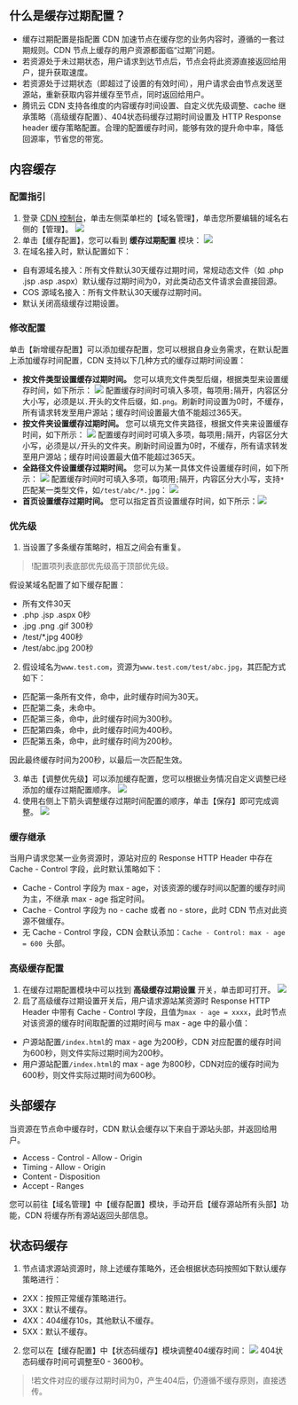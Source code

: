 ## 什么是缓存过期配置？
- 缓存过期配置是指配置 CDN 加速节点在缓存您的业务内容时，遵循的一套过期规则。CDN 节点上缓存的用户资源都面临“过期”问题。
 - 若资源处于未过期状态，用户请求到达节点后，节点会将此资源直接返回给用户，提升获取速度。
 - 若资源处于过期状态（即超过了设置的有效时间），用户请求会由节点发送至源站，重新获取内容并缓存至节点，同时返回给用户。
- 腾讯云 CDN 支持各维度的内容缓存时间设置、自定义优先级调整、cache 继承策略（高级缓存配置）、404状态码缓存过期时间设置及 HTTP Response header 缓存策略配置。合理的配置缓存时间，能够有效的提升命中率，降低回源率，节省您的带宽。

## 内容缓存
### 配置指引
1. 登录 [CDN 控制台](https://console.cloud.tencent.com/cdn)，单击左侧菜单栏的【域名管理】，单击您所要编辑的域名右侧的【管理】。
![](https://mc.qcloudimg.com/static/img/1f2cb594cd614b62b589cb20a20ed362/basic-config-1.png)
2. 单击【缓存配置】，您可以看到 **缓存过期配置** 模块：
![](https://mc.qcloudimg.com/static/img/eac99e580901b3fd9680c18c9807e4d9/cache-config-1.png)
3. 在域名接入时，默认配置如下：
 - 自有源域名接入：所有文件默认30天缓存过期时间，常规动态文件（如 .php .jsp .asp .aspx）默认缓存过期时间为0，对此类动态文件请求会直接回源。
 - COS 源域名接入：所有文件默认30天缓存过期时间。
 - 默认关闭高级缓存过期设置。

### 修改配置
单击【新增缓存配置】可以添加缓存配置，您可以根据自身业务需求，在默认配置上添加缓存时间配置，CDN 支持以下几种方式的缓存过期时间设置：
 - **按文件类型设置缓存过期时间。**
您可以填充文件类型后缀，根据类型来设置缓存时间，如下所示：
![](https://mc.qcloudimg.com/static/img/3568205cb7d25892023298425694b965/cache-config-2.png)
配置缓存时间时可填入多项，每项用`;`隔开，内容区分大小写，必须是以`.`开头的文件后缀，如`.png`。刷新时间设置为0时，不缓存，所有请求转发至用户源站；缓存时间设置最大值不能超过365天。
 - **按文件夹设置缓存过期时间。**
您可以填充文件夹路径，根据文件夹来设置缓存时间，如下所示：
![](https://mc.qcloudimg.com/static/img/e4c4fa6ba8d95c5d390cc54ad191cc10/cache-config-3.png)
配置缓存时间时可填入多项，每项用`;`隔开，内容区分大小写，必须是以`/`开头的文件夹。刷新时间设置为0时，不缓存，所有请求转发至用户源站；缓存时间设置最大值不能超过365天。
 - **全路径文件设置缓存过期时间。**
您可以为某一具体文件设置缓存时间，如下所示：
![](https://mc.qcloudimg.com/static/img/e8743ead4c1b90f399090fb037a7acc5/cache-config-4.png)
配置缓存时间时可填入多项，每项用`;`隔开，内容区分大小写，支持`*`匹配某一类型文件，如`/test/abc/*.jpg`：
![](https://mc.qcloudimg.com/static/img/92919f03ed7c846a874b7f28c5495aee/cache-config-5.png)
- **首页设置缓存过期时间。**
您可以指定首页设置缓存时间，如下所示：![](https://mc.qcloudimg.com/static/img/d90e94fe31d4265fe8123c9e9ba99c51/cache-config-7.png)

### 优先级
1. 当设置了多条缓存策略时，相互之间会有重复。
>!配置项列表底部优先级高于顶部优先级。

 假设某域名配置了如下缓存配置：
 - 所有文件30天
 - .php .jsp .aspx 0秒
 - .jpg .png .gif 300秒
 - /test/*.jpg 400秒
 - /test/abc.jpg 200秒
 
2. 假设域名为`www.test.com`，资源为`www.test.com/test/abc.jpg`，其匹配方式如下：
 -  匹配第一条所有文件，命中，此时缓存时间为30天。
 - 匹配第二条，未命中。
 - 匹配第三条，命中，此时缓存时间为300秒。
 - 匹配第四条，命中，此时缓存时间为400秒。
 - 匹配第五条，命中，此时缓存时间为200秒。

因此最终缓存时间为200秒，以最后一次匹配生效。

3. 单击【调整优先级】可以添加缓存配置，您可以根据业务情况自定义调整已经添加的缓存过期配置顺序。
![](https://mc.qcloudimg.com/static/img/7e36e2c35ee168ce4a1be2bc24a09532/cache-config-8.png)
4. 使用右侧上下箭头调整缓存过期时间配置的顺序，单击【保存】即可完成调整。
![](https://mc.qcloudimg.com/static/img/6b8cef4cac9bf1e53842f8ca448076aa/cache-config-9.png)

### 缓存继承
当用户请求您某一业务资源时，源站对应的 Response HTTP Header 中存在 Cache - Control 字段，此时默认策略如下：
- Cache - Control 字段为 max - age，对该资源的缓存时间以配置的缓存时间为主，不继承 max - age 指定时间。
- Cache - Control 字段为 no - cache 或者 no - store，此时 CDN 节点对此资源不做缓存。
- 无 Cache - Control 字段，CDN 会默认添加：`Cache - Control: max - age = 600 `头部。

### 高级缓存配置
1. 在缓存过期配置模块中可以找到 **高级缓存过期设置** 开关，单击即可打开。
![](https://mc.qcloudimg.com/static/img/a5a7e3a5975ec71238bf8b5eeefdc5f2/cache-config-6.png)
2. 启了高级缓存过期设置开关后，用户请求源站某资源时 Response HTTP Header 中带有 Cache - Control 字段，且值为`max - age = xxxx`，此时节点对该资源的缓存时间取配置的过期时间与 max - age 中的最小值：
  - 户源站配置`/index.html`的 max - age 为200秒，CDN 对应配置的缓存时间为600秒，则文件实际过期时间为200秒。
 - 用户源站配置`/index.html`的 max - age 为800秒，CDN对应的缓存时间为600秒，则文件实际过期时间为600秒。

## 头部缓存
当资源在节点命中缓存时，CDN 默认会缓存以下来自于源站头部，并返回给用户。
- Access - Control - Allow - Origin
- Timing - Allow - Origin
- Content - Disposition
- Accept - Ranges 

您可以前往【域名管理】中【缓存配置】模块，手动开启【缓存源站所有头部】功能，CDN 将缓存所有源站返回头部信息。


## 状态码缓存
1.  节点请求源站资源时，除上述缓存策略外，还会根据状态码按照如下默认缓存策略进行：
 - 2XX：按照正常缓存策略进行。
 - 3XX：默认不缓存。
 - 4XX：404缓存10s，其他默认不缓存。
 - 5XX：默认不缓存。
2. 您可以在【缓存配置】中【状态码缓存】模块调整404缓存时间：
![](https://mc.qcloudimg.com/static/img/bb35a0a9c828ad2e8ec4e48e1dcf8bf0/cache-config-11.png)
404状态码缓存时间可调整至0 - 3600秒。
>!若文件对应的缓存过期时间为0，产生404后，仍遵循不缓存原则，直接透传。
